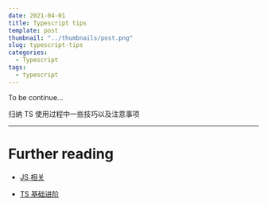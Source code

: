 ```yaml
---
date: 2021-04-01
title: Typescript tips
template: post
thumbnail: "../thumbnails/post.png"
slug: typescript-tips
categories:
  - Typescript
tags:
  - typescript
---
```


To be continue...

归纳 TS 使用过程中一些技巧以及注意事项

---

# Further reading

- [JS 相关](./2019-03-11-pay-attention-to-these-js.md)

- [TS 基础进阶](./2020-11-08-typescript.md)
